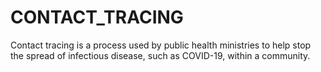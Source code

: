 # CONTACT_TRACING
Contact tracing is a process used by public health ministries to help stop the spread of infectious disease, such as COVID-19, within a community.
